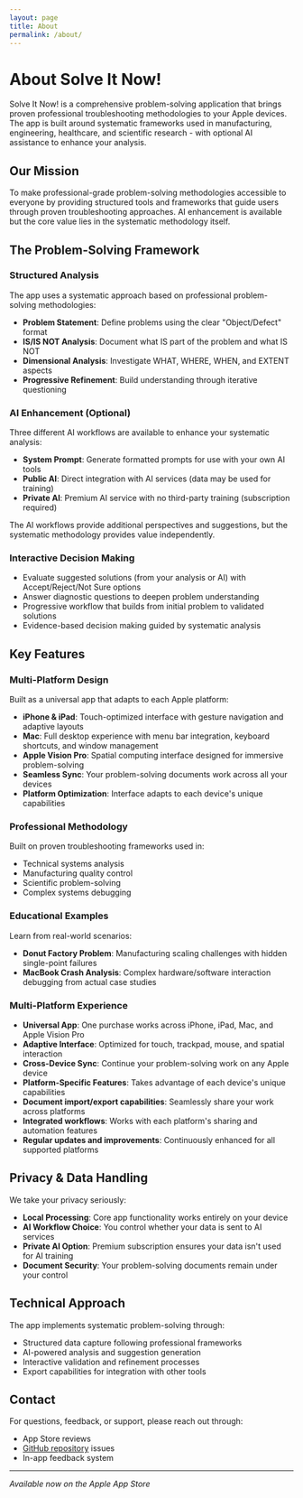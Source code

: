```yaml
---
layout: page
title: About
permalink: /about/
---
```


# About Solve It Now!

Solve It Now! is a comprehensive problem-solving application that brings proven professional troubleshooting methodologies to your Apple devices. The app is built around systematic frameworks used in manufacturing, engineering, healthcare, and scientific research - with optional AI assistance to enhance your analysis.

## Our Mission

To make professional-grade problem-solving methodologies accessible to everyone by providing structured tools and frameworks that guide users through proven troubleshooting approaches. AI enhancement is available but the core value lies in the systematic methodology itself.

## The Problem-Solving Framework

### **Structured Analysis**
The app uses a systematic approach based on professional problem-solving methodologies:

- **Problem Statement**: Define problems using the clear "Object/Defect" format
- **IS/IS NOT Analysis**: Document what IS part of the problem and what IS NOT
- **Dimensional Analysis**: Investigate WHAT, WHERE, WHEN, and EXTENT aspects
- **Progressive Refinement**: Build understanding through iterative questioning

### **AI Enhancement (Optional)**
Three different AI workflows are available to enhance your systematic analysis:

- **System Prompt**: Generate formatted prompts for use with your own AI tools
- **Public AI**: Direct integration with AI services (data may be used for training)
- **Private AI**: Premium AI service with no third-party training (subscription required)

The AI workflows provide additional perspectives and suggestions, but the systematic methodology provides value independently.

### **Interactive Decision Making**
- Evaluate suggested solutions (from your analysis or AI) with Accept/Reject/Not Sure options
- Answer diagnostic questions to deepen problem understanding
- Progressive workflow that builds from initial problem to validated solutions
- Evidence-based decision making guided by systematic analysis

## Key Features

### **Multi-Platform Design**
Built as a universal app that adapts to each Apple platform:

- **iPhone & iPad**: Touch-optimized interface with gesture navigation and adaptive layouts
- **Mac**: Full desktop experience with menu bar integration, keyboard shortcuts, and window management
- **Apple Vision Pro**: Spatial computing interface designed for immersive problem-solving
- **Seamless Sync**: Your problem-solving documents work across all your devices
- **Platform Optimization**: Interface adapts to each device's unique capabilities

### **Professional Methodology**
Built on proven troubleshooting frameworks used in:
- Technical systems analysis
- Manufacturing quality control
- Scientific problem-solving
- Complex systems debugging

### **Educational Examples**
Learn from real-world scenarios:
- **Donut Factory Problem**: Manufacturing scaling challenges with hidden single-point failures
- **MacBook Crash Analysis**: Complex hardware/software interaction debugging from actual case studies

### **Multi-Platform Experience**
- **Universal App**: One purchase works across iPhone, iPad, Mac, and Apple Vision Pro
- **Adaptive Interface**: Optimized for touch, trackpad, mouse, and spatial interaction
- **Cross-Device Sync**: Continue your problem-solving work on any Apple device
- **Platform-Specific Features**: Takes advantage of each device's unique capabilities
- **Document import/export capabilities**: Seamlessly share your work across platforms
- **Integrated workflows**: Works with each platform's sharing and automation features
- **Regular updates and improvements**: Continuously enhanced for all supported platforms

## Privacy & Data Handling

We take your privacy seriously:
- **Local Processing**: Core app functionality works entirely on your device
- **AI Workflow Choice**: You control whether your data is sent to AI services
- **Private AI Option**: Premium subscription ensures your data isn't used for AI training
- **Document Security**: Your problem-solving documents remain under your control

## Technical Approach

The app implements systematic problem-solving through:
- Structured data capture following professional frameworks
- AI-powered analysis and suggestion generation
- Interactive validation and refinement processes
- Export capabilities for integration with other tools

## Contact

For questions, feedback, or support, please reach out through:
- App Store reviews
- [GitHub repository](https://github.com/faisalmemon/solve-it-now) issues
- In-app feedback system

---

*Available now on the Apple App Store*
